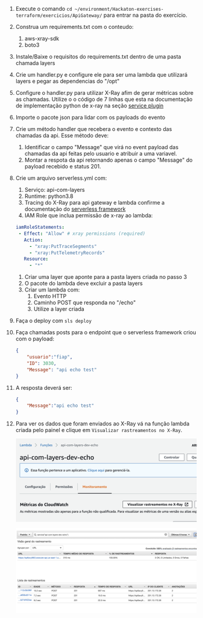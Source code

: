1. Execute o comando `cd ~/environment/Hackaton-exercises-terraform/exercicios/ApiGateway/` para entrar na pasta do exercício.
2. Construa um requirements.txt com o conteudo:
    1. aws-xray-sdk
    2. boto3
3. Instale/Baixe o requisitos do requirements.txt dentro de uma pasta chamada layers
4. Crie um handler.py e configure ele para ser uma lambda que utilizará layers e pegar as dependencias do "/opt"
5. Configure o handler.py para utilizar X-Ray afim de gerar métricas sobre as chamadas. Utilize o o código de 7 linhas que esta na documentação de implementação python de x-ray na seção [service plugin](https://docs.aws.amazon.com/xray/latest/devguide/xray-sdk-python-configuration.html#xray-sdk-python-configuration-plugins)
6. Importe o pacote json para lidar com os payloads do evento
7. Crie um método handler que recebera o evento e contexto das chamadas da api. Esse método deve:
   1. Identificar o campo "Message" que virá no event payload das chamadas da api feitas pelo usuario e atribuir a uma variavel.
   2. Montar a respota da api retornando apenas o campo "Message" do payload recebido e status 201.

8. Crie um arquivo serverless.yml com:
   1. Serviço: api-com-layers
   2. Runtime: python3.8
   3. Tracing do X-Ray para api gateway e lambda confirme a documentação do [serverless framework](https://www.serverless.com/blog/framework-release-v141)
   4. IAM Role que inclua permissão de x-ray ao lambda:
   ``` yaml
   iamRoleStatements:
    - Effect: "Allow" # xray permissions (required)
      Action:
        - "xray:PutTraceSegments"
        - "xray:PutTelemetryRecords"
      Resource:
        - "*"
   ```
   1. Criar uma layer que aponte para a pasta layers criada no passo 3
   2. O pacote do lambda deve excluir a pasta layers
   3. Criar um lambda com:
      1. Evento HTTP
      2. Caminho POST que responda no "/echo"
      3. Utilize a layer criada

9. Faça o deploy com `sls deploy`
10. Faça chamadas posts para o endpoint que o serverless framework criou com o payload:
    ``` json
    {
        "usuario":"fiap",
        "ID": 3030,
        "Message": "api echo test"
    }
    ```
11. A resposta deverá ser:
    ``` json
    {
        "Message":"api echo test"
    }
    ```
12. Para ver os dados que foram enviados ao X-Ray vá na função lambda criada pelo painel e clique em `Visualizar rastreamentos no X-Ray`.
    
    ![](img/to-Xray.png)

    ![](img/xray-panel.png)
    
